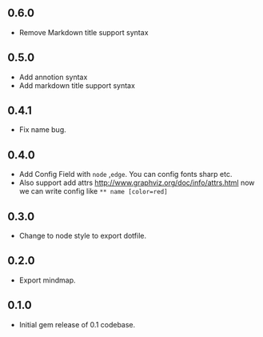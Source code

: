 ## 0.6.0

* Remove Markdown title support syntax

## 0.5.0

* Add annotion syntax
* Add markdown title support syntax

## 0.4.1

* Fix name bug.

## 0.4.0

* Add Config Field with `node` ,`edge`. You can config fonts sharp etc.
* Also support add attrs http://www.graphviz.org/doc/info/attrs.html
 now we can write config like `** name [color=red]`

## 0.3.0

* Change to node style to export dotfile.

## 0.2.0

* Export mindmap.

## 0.1.0

 * Initial gem release of 0.1 codebase.
